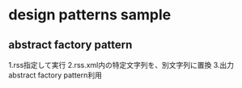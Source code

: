 # design patterns sample
## abstract factory pattern
1.rss指定して実行
2.rss.xml内の特定文字列を、別文字列に置換
3.出力  
abstract factory pattern利用
